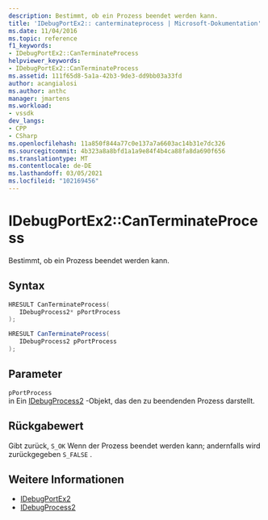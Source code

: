 ```yaml
---
description: Bestimmt, ob ein Prozess beendet werden kann.
title: 'IDebugPortEx2:: canterminateprocess | Microsoft-Dokumentation'
ms.date: 11/04/2016
ms.topic: reference
f1_keywords:
- IDebugPortEx2::CanTerminateProcess
helpviewer_keywords:
- IDebugPortEx2::CanTerminateProcess
ms.assetid: 111f65d8-5a1a-42b3-9de3-dd9bb03a33fd
author: acangialosi
ms.author: anthc
manager: jmartens
ms.workload:
- vssdk
dev_langs:
- CPP
- CSharp
ms.openlocfilehash: 11a850f844a77c0e137a7a6603ac14b31e7dc326
ms.sourcegitcommit: 4b323a8a8bfd1a1a9e84f4b4ca88fa8da690f656
ms.translationtype: MT
ms.contentlocale: de-DE
ms.lasthandoff: 03/05/2021
ms.locfileid: "102169456"
---
```

# <a name="idebugportex2canterminateprocess"></a>IDebugPortEx2::CanTerminateProcess
Bestimmt, ob ein Prozess beendet werden kann.

## <a name="syntax"></a>Syntax

```cpp
HRESULT CanTerminateProcess( 
   IDebugProcess2* pPortProcess
);
```

```csharp
HRESULT CanTerminateProcess( 
   IDebugProcess2 pPortProcess
);
```

## <a name="parameters"></a>Parameter
`pPortProcess`\
in Ein [IDebugProcess2](../../../extensibility/debugger/reference/idebugprocess2.md) -Objekt, das den zu beendenden Prozess darstellt.

## <a name="return-value"></a>Rückgabewert
 Gibt zurück, `S_OK` Wenn der Prozess beendet werden kann; andernfalls wird zurückgegeben `S_FALSE` .

## <a name="see-also"></a>Weitere Informationen
- [IDebugPortEx2](../../../extensibility/debugger/reference/idebugportex2.md)
- [IDebugProcess2](../../../extensibility/debugger/reference/idebugprocess2.md)
